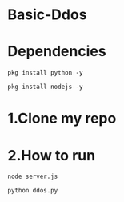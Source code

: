 # Basic-Ddos

# Dependencies

```pkg install python -y```

```pkg install nodejs -y```

# 1.Clone my repo

# 2.How to run 

```node server.js```

```python ddos.py```
